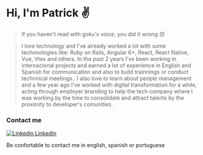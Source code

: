 # Hi, I'm Patrick ✌️
> If you haven't read with goku's voice, you did it wrong 😞

>  I love technology and I've already worked a lot with some techonologies like: Ruby on Rails, Angular 6+, React, React Native, Vue, Vtex and others.
>  In the past 2 years I've been working in internacional projects and earned a lot of experience in English and Spanish for communication and also to build trainnings or conduct technnical meetings..
>  I also love to learn about people management and a few year ago I've worked with digital transformation for a while, acting through employer branding to help the tech company where I was working by the time to consolidate and attract talents by the proximity to developer's comunities.

### Contact me
[![Linkedin](https://i.stack.imgur.com/gVE0j.png) LinkedIn](https://www.linkedin.com/in/patrickandrade1/)
&nbsp;

Be confortable to contact me in english, spanish or portuguese
